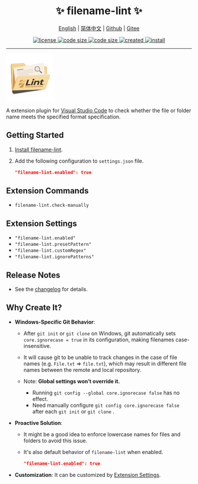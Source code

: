 <p align="center">
    <h1 align="center">✨ filename-lint ✨</h1>
</p>

<p align="center">
    <a href="readme.md">English</a> |
    <a href="readme-cn.md">简体中文</a> |
    <a href="https://github.com/abgox/filename-lint">Github</a> |
    <a href="https://gitee.com/abgox/filename-lint">Gitee</a>
</p>

<p align="center">
    <a href="https://github.com/abgox/filename-lint/blob/main/license">
        <img src="https://img.shields.io/github/license/abgox/filename-lint" alt="license" />
    </a>
    <a href="https://img.shields.io/github/languages/code-size/abgox/filename-lint.svg">
        <img src="https://img.shields.io/github/languages/code-size/abgox/filename-lint.svg" alt="code size" />
    </a>
    <a href="https://img.shields.io/github/repo-size/abgox/filename-lint.svg">
        <img src="https://img.shields.io/github/repo-size/abgox/filename-lint.svg" alt="code size" />
    </a>
    <a href="https://github.com/abgox/filename-lint">
        <img src="https://img.shields.io/github/created-at/abgox/filename-lint" alt="created" />
    </a>
    <a href="https://marketplace.visualstudio.com/items?itemName=abgox.filename-lint">
        <img src="https://img.shields.io/visual-studio-marketplace/i/abgox.filename-lint" alt="install" />
    </a>
</p>

---

<img src="./icon.png" alt="logo" width="128px"/>

A extension plugin for [Visual Studio Code](https://code.visualstudio.com/) to check whether the file or folder name meets the specified format specification.

## Getting Started

1. [Install filename-lint](https://marketplace.visualstudio.com/items?itemName=abgox.filename-lint).

2. Add the following configuration to `settings.json` file.
   ```json
   "filename-lint.enabled": true
   ```

## Extension Commands

- `filename-lint.check-manually`

## Extension Settings

- `"filename-lint.enabled"`
- `"filename-lint.presetPattern"`
- `"filename-lint.customRegex"`
- `"filename-lint.ignorePatterns"`

## Release Notes

- See the [changelog](./changelog.md) for details.

## Why Create It?

- **Windows-Specific Git Behavior**:

  - After `git init` or `git clone` on Windows, git automatically sets `core.ignorecase = true` in its configuration, making filenames case-insensitive.

  - It will cause git to be unable to track changes in the case of file names (e.g. `File.txt` => `file.txt`), which may result in different file names between the remote and local repository.

  - Note: **Global settings won’t override it.**
    - Running `git config --global core.ignorecase false` has no effect.
    - Need manually configure `git config core.ignorecase false` after each `git init` or `git clone` .

- **Proactive Solution**:

  - It might be a good idea to enforce lowercase names for files and folders to avoid this issue.

  - It's also default behavior of `filename-lint` when enabled.

    ```json
    "filename-lint.enabled": true
    ```

- **Customization**: It can be customized by [Extension Settings](#extension-settings).
